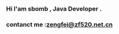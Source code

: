 ### Hi I'am sbomb , Java Developer . 

### contanct me :<a href="mailto:zengfei@zf520.net.cn">zengfei@zf520.net.cn</a>

<!--
**sbomb/sbomb** is a ✨ _special_ ✨ repository because its `README.md` (this file) appears on your GitHub profile.

Here are some ideas to get you started:

- 🔭 I’m currently working on ...
- 🌱 I’m currently learning ...
- 👯 I’m looking to collaborate on ...
- 🤔 I’m looking for help with ...
- 💬 Ask me about ...
- 📫 How to reach me: ...
- 😄 Pronouns: ...
- ⚡ Fun fact: ...
-->
